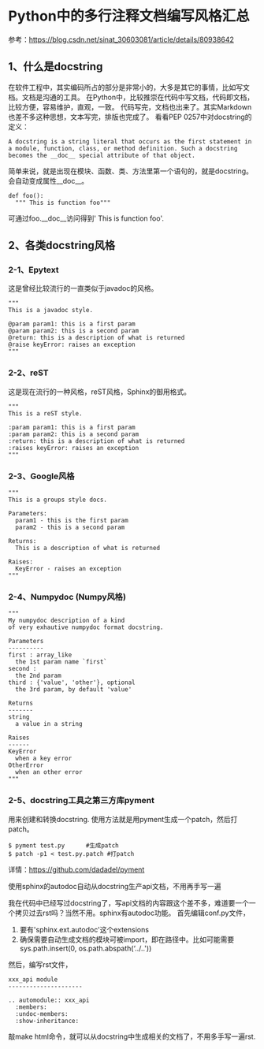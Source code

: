 # Python中的多行注释文档编写风格汇总

参考：https://blog.csdn.net/sinat_30603081/article/details/80938642

## 1、什么是docstring
在软件工程中，其实编码所占的部分是非常小的，大多是其它的事情，比如写文档。文档是沟通的工具。 
在Python中，比较推崇在代码中写文档，代码即文档，比较方便，容易维护，直观，一致。 
代码写完，文档也出来了。其实Markdown也差不多这种思想，文本写完，排版也完成了。 
看看PEP 0257中对docstring的定义：
```
A docstring is a string literal that occurs as the first statement in 
a module, function, class, or method definition. Such a docstring 
becomes the __doc__ special attribute of that object.
```
简单来说，就是出现在模块、函数、类、方法里第一个语句的，就是docstring。会自动变成属性__doc__。
```
def foo():
  """ This is function foo"""
```
可通过foo.__doc__访问得到' This is function foo'.

## 2、各类docstring风格

### 2-1、Epytext
这是曾经比较流行的一直类似于javadoc的风格。
```
"""
This is a javadoc style.

@param param1: this is a first param
@param param2: this is a second param
@return: this is a description of what is returned
@raise keyError: raises an exception
"""
```

### 2-2、reST
这是现在流行的一种风格，reST风格，Sphinx的御用格式。
```
"""
This is a reST style.

:param param1: this is a first param
:param param2: this is a second param
:return: this is a description of what is returned
:raises keyError: raises an exception
"""
```

### 2-3、Google风格
```
"""
This is a groups style docs.

Parameters:
  param1 - this is the first param
  param2 - this is a second param

Returns:
  This is a description of what is returned

Raises:
  KeyError - raises an exception
"""
```

### 2-4、Numpydoc (Numpy风格)
```
"""
My numpydoc description of a kind
of very exhautive numpydoc format docstring.

Parameters
----------
first : array_like
  the 1st param name `first`
second :
  the 2nd param
third : {'value', 'other'}, optional
  the 3rd param, by default 'value'

Returns
-------
string
  a value in a string

Raises
------
KeyError
  when a key error
OtherError
  when an other error
"""
```

### 2-5、docstring工具之第三方库pyment
用来创建和转换docstring. 
使用方法就是用pyment生成一个patch，然后打patch。
```
$ pyment test.py      #生成patch
$ patch -p1 < test.py.patch #打patch
```
详情：https://github.com/dadadel/pyment

使用sphinx的autodoc自动从docstring生产api文档，不用再手写一遍

我在代码中已经写过docstring了，写api文档的内容跟这个差不多，难道要一个一个拷贝过去rst吗？当然不用。sphinx有autodoc功能。 
首先编辑conf.py文件， 
1. 要有'sphinx.ext.autodoc'这个extensions 
2. 确保需要自动生成文档的模块可被import，即在路径中。比如可能需要sys.path.insert(0, os.path.abspath(‘../..'))

然后，编写rst文件，
```
xxx_api module
---------------------

.. automodule:: xxx_api
  :members:
  :undoc-members:
  :show-inheritance:
```
敲make html命令，就可以从docstring中生成相关的文档了，不用多手写一遍rst. 
